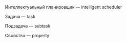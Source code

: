 Интеллектуальный планировщик — intelligent scheduler

Задача — task

Подзадача — subtask

Свойство — property
